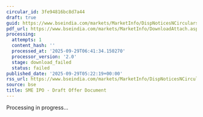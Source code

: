 ```yaml
---
circular_id: 3fe94816bc8d7a44
draft: true
guid: https://www.bseindia.com/markets/MarketInfo/DispNoticesNCirculars.aspx?Noticeid={2028A92F-982F-42A4-9BD1-394D2EE64C7A}&noticeno=20250929-1&dt=09/29/2025&icount=1&totcount=6&flag=0
pdf_url: https://www.bseindia.com/markets/MarketInfo/DownloadAttach.aspx?id=20250929-1&attachedId=
processing:
  attempts: 1
  content_hash: ''
  processed_at: '2025-09-29T06:41:34.150270'
  processor_version: '2.0'
  stage: download_failed
  status: failed
published_date: '2025-09-29T05:22:19+00:00'
rss_url: https://www.bseindia.com/markets/MarketInfo/DispNoticesNCirculars.aspx?Noticeid={2028A92F-982F-42A4-9BD1-394D2EE64C7A}&noticeno=20250929-1&dt=09/29/2025&icount=1&totcount=6&flag=0
source: bse
title: SME IPO - Draft Offer Document
---
```


Processing in progress...